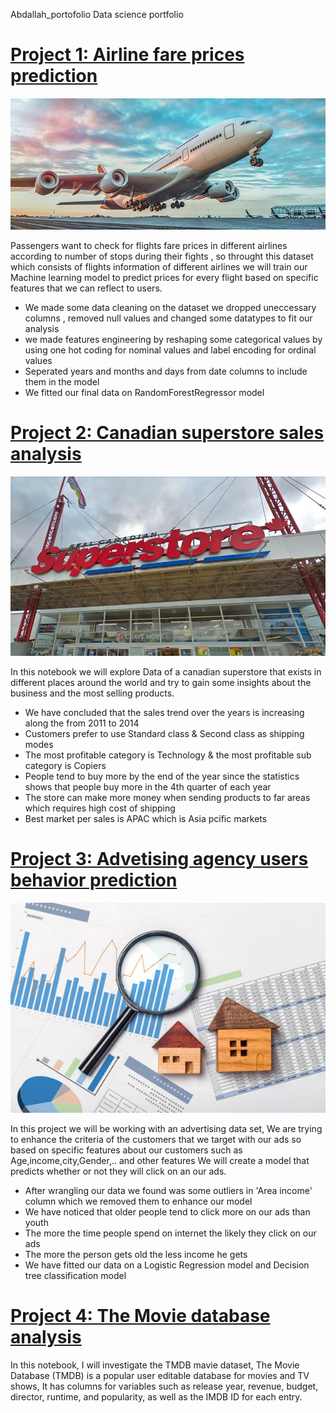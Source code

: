 Abdallah_portofolio
Data science portfolio

# [Project 1: Airline fare prices prediction](https://github.com/Aellawah/Airline-fare-prices-prediction/blob/main/Airline%20prices%20prediction.ipynb)
![](/Images/WWS-AirlinesAirports-720x300.jpg)

Passengers want to check for flights fare prices in different airlines according to number of stops during their fights , so throught this dataset which consists of flights information of different airlines we will train our Machine learning model to predict prices for every flight based on specific features that we can reflect to users.

* We made some data cleaning on the dataset we dropped uneccessary columns , removed null values and changed some datatypes to fit our analysis
* we made features engineering by reshaping some categorical values by using one hot coding for nominal values and label encoding for ordinal values
* Seperated years and months and days from date columns to include them in the model
* We fitted our final data on RandomForestRegressor model


# [Project 2: Canadian superstore sales analysis](https://github.com/Aellawah/Canadian-superstore-sales-analysis/blob/main/Canadian%20Superstore%20sales.ipynb)
![](Images/superstore-covid-19-grandview-hwy-vancouver.jpg.png)

In this notebook we will explore Data of a canadian superstore that exists in different places around the world and try to gain some insights about the business and the most selling products.

* We have concluded that the sales trend over the years is increasing along the from 2011 to 2014
* Customers prefer to use Standard class & Second class as shipping modes
* The most profitable category is Technology & the most profitable sub category is Copiers
* People tend to buy more by the end of the year since the statistics shows that people buy more in the 4th quarter of each year
* The store can make more money when sending products to far areas which requires high cost of shipping 
* Best market per sales is APAC which is Asia pcific markets


# [Project 3: Advetising agency users behavior prediction](https://github.com/Aellawah/Advetising-agency-users-behaviorprediction/blob/main/Advertising%20agency%20dataset.ipynb)
![](Images/istockphoto-1186618062-612x612.jpg)

In this project we will be working with an advertising data set, We are trying to enhance the criteria of the customers that we target with our ads so based on specific features about our customers such as Age,income,city,Gender,.. and other features We will create a model that predicts whether or not they will click on an our ads.

* After wrangling our data we found was some outliers in 'Area income' column which we removed them to enhance our model
* We have noticed that older people tend to click more on our ads than youth
* The more the time people spend on internet the likely they click on our ads
* The more the person gets old the less income he gets
* We have fitted our data on a Logistic Regression model and Decision tree classification model

# [Project 4: The Movie database analysis](https://github.com/Aellawah/The-Movie-database-analysis-/blob/main/TMDB.ipynb)

In this notebook, I will investigate the TMDB mavie dataset, The Movie Database (TMDB) is a popular user editable database for movies and TV shows, It has columns for variables such as release year, revenue, budget, director, runtime, and popularity, as well as the IMDB ID for each entry.


